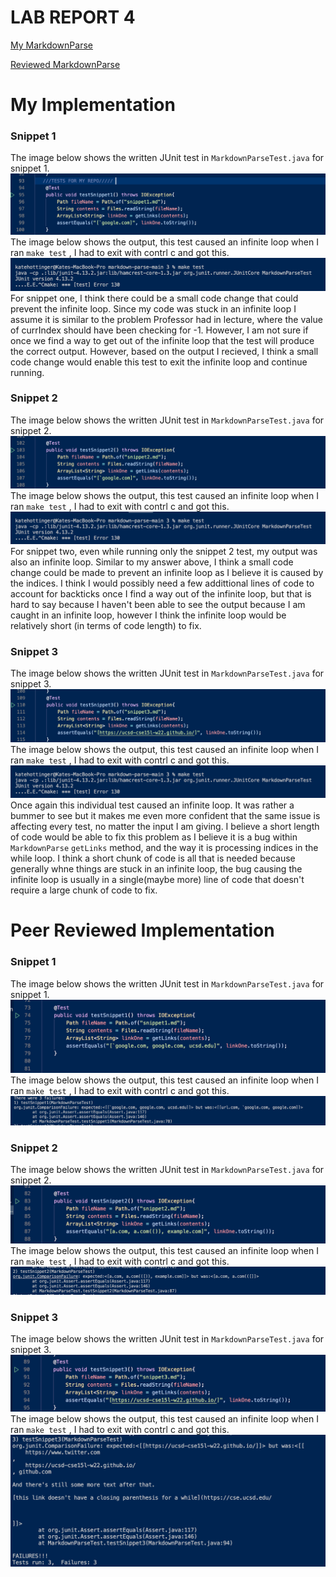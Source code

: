 # LAB REPORT 4

[My MarkdownParse](https://github.com/khottinger/markdown-parse/tree/main)

[Reviewed MarkdownParse](https://github.com/yi113/markdown-parse/blob/main/MarkdownParse.java)

# My Implementation 
### Snippet 1

The image below shows the written JUnit test in `MarkdownParseTest.java` for snippet 1.
![Image](MI.1.png)
The image below shows the output, this test caused an infinite loop when I ran `make test` , I had to exit with contrl c and got this.
![Image](MI.4.png)
For snippet one, I think there could be a small code change that could prevent the infinite loop. Since my code was stuck in an infinite loop I assume it is similar 
to the problem Professor had in lecture, where the value of currIndex should have been checking for -1. However, I am not sure if once we find a way to get out of
the infinite loop that the test will produce the correct output. However, based on the output I recieved, I think a small code change would enable this test to 
exit the infinite loop and continue running.

### Snippet 2

The image below shows the written JUnit test in `MarkdownParseTest.java` for snippet 2.
![Image](MI.2.png)
The image below shows the output, this test caused an infinite loop when I ran `make test` , I had to exit with contrl c and got this.
![Image](MI.4.png)
For snippet two, even while running only the snippet 2 test, my output was also an infinite loop. Similar to my answer above, I think a small code change could be 
made to prevent an infinite loop as I believe it is caused by the indices. I think I would possibly need a few addittional lines of code to account for backticks 
once I find a way out of the infinite loop, but that is hard to say because I haven't been able to see the output because I am caught in an infinite loop, however
I think the infinite loop would be relatively short (in terms of code length) to fix.

### Snippet 3

The image below shows the written JUnit test in `MarkdownParseTest.java` for snippet 3.
![Image](MI.3.png)
The image below shows the output, this test caused an infinite loop when I ran `make test` , I had to exit with contrl c and got this.
![Image](MI.4.png)
Once again this individual test caused an infinite loop. It was rather a bummer to see but it makes me even more confident that the same issue is affecting every
test, no matter the input I am giving. I believe a short length of code would be able to fix this problem as I believe it is a bug within `MarkdownParse` 
`getLinks` method, and the way it is processing indices in the while loop. I think a short chunk of code is all that is needed because generally whne things are
stuck in an infinite loop, the bug causing the infinite loop is usually in a single(maybe more) line of code that doesn't require a large chunk of code to fix.


# Peer Reviewed Implementation
### Snippet 1

The image below shows the written JUnit test in `MarkdownParseTest.java` for snippet 1.
![Image](PR.1.png)
The image below shows the output, this test caused an infinite loop when I ran `make test` , I had to exit with contrl c and got this.
![Image](PR.4.png)


### Snippet 2

The image below shows the written JUnit test in `MarkdownParseTest.java` for snippet 2.
![Image](PR.2.png)
The image below shows the output, this test caused an infinite loop when I ran `make test` , I had to exit with contrl c and got this.
![Image](PR.5.png)


### Snippet 3

The image below shows the written JUnit test in `MarkdownParseTest.java` for snippet 3.
![Image](PR.3.png)
The image below shows the output, this test caused an infinite loop when I ran `make test` , I had to exit with contrl c and got this.
![Image](PR.6.png)

